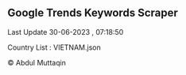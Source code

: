 

## Google Trends Keywords Scraper 
 
Last Update 30-06-2023 , 07:18:50

Country List :
VIETNAM.json



© Abdul Muttaqin 
